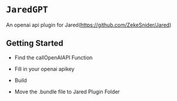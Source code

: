 # ``JaredGPT``

An openai api plugin for Jared(https://github.com/ZekeSnider/Jared)

## Getting Started

- Find the callOpenAIAPI Function

- Fill in your openai apikey

- Build

- Move the .bundle file to Jared Plugin Folder

